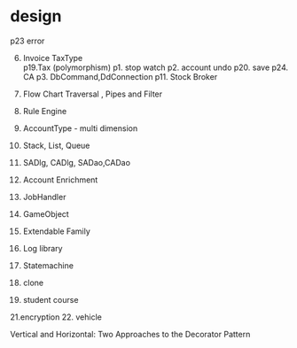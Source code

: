 # design
p23 error

6. Invoice TaxType  
p19.Tax (polymorphism)
p1. stop watch
p2. account undo
p20. save
p24. CA
p3. DbCommand,DdConnection
p11. Stock Broker
4. Flow Chart Traversal ,  Pipes and Filter
5. Rule Engine
  
7. AccountType - multi dimension 
8. Stack, List, Queue
9. SADlg, CADlg, SADao,CADao
10. Account Enrichment 
12. JobHandler
13. GameObject 
14. Extendable Family
15. Log library
16. Statemachine
17. clone
18. student course


21.encryption
22. vehicle

Vertical and Horizontal: Two Approaches to the Decorator Pattern
